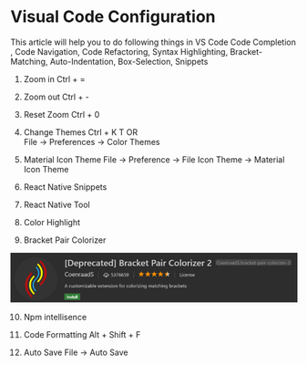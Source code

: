 # Visual Code Configuration
This article will help you to do following things in VS Code	Code Completion , Code Navigation, Code Refactoring, Syntax Highlighting, Bracket-Matching, Auto-Indentation, Box-Selection, Snippets

1.	Zoom in
  	Ctrl + =
    
2.	Zoom out
  	Ctrl + -
    
3.	Reset Zoom
  	Ctrl + 0
    
4.	Change Themes
  	Ctrl + K  T
    OR	
    File -> Preferences -> Color Themes
    
5. Material Icon Theme
   File -> Preference -> File Icon Theme -> Material Icon Theme
   
6. React Native Snippets

7.	React Native Tool

8.	Color Highlight

9.	Bracket Pair Colorizer

![alt text](https://github.com/cknitin/visual-code-configuration/blob/main/Bracket%20Pair%20Colorizer.png?raw=true)

10.	Npm intellisence

11.	Code Formatting
    Alt  + Shift + F
    
12.	 Auto Save
     File -> Auto Save
    

